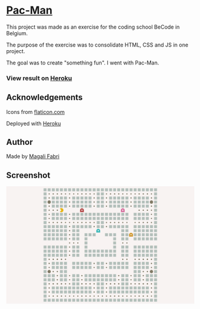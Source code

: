 # [Pac-Man](https://github.com/magalifabri/pac-man)

This project was made as an exercise for the coding school BeCode in Belgium.

The purpose of the exercise was to consolidate HTML, CSS and JS in one project.

The goal was to create "something fun". I went with Pac-Man.

### View result on [Heroku](https://mfabri.herokuapp.com/pac-man/)


## Acknowledgements

Icons from [flaticon.com](https://www.flaticon.com/)

Deployed with [Heroku](https://www.heroku.com/home)


## Author

Made by [Magali Fabri](https://github.com/magalifabri)


## Screenshot

<img src="https://raw.githubusercontent.com/magalifabri/pac-man/main/Pac-Man_screenshot-desktop-2.webp" alt="screenshot of Pac-Man in action on desktop"/>
